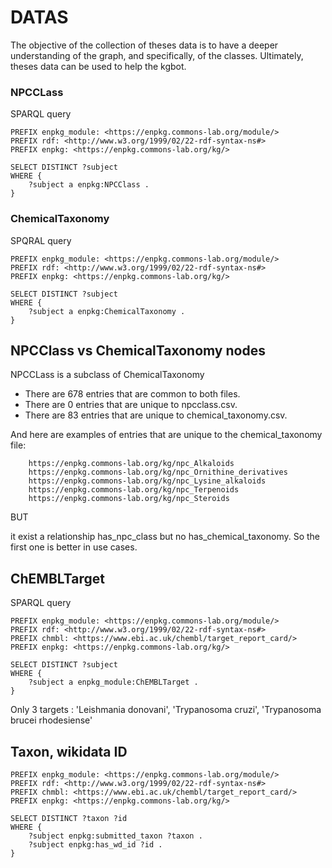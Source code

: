 # DATAS

The objective of the collection of theses data is to have a deeper understanding of the graph, and specifically, of the classes. Ultimately, theses data can be used to help the kgbot.


### NPCCLass 

SPARQL query
```(sparql)
PREFIX enpkg_module: <https://enpkg.commons-lab.org/module/>
PREFIX rdf: <http://www.w3.org/1999/02/22-rdf-syntax-ns#>
PREFIX enpkg: <https://enpkg.commons-lab.org/kg/>

SELECT DISTINCT ?subject
WHERE {
    ?subject a enpkg:NPCClass .
}

```

### ChemicalTaxonomy 

SPQRAL query
```(sparql)
PREFIX enpkg_module: <https://enpkg.commons-lab.org/module/>
PREFIX rdf: <http://www.w3.org/1999/02/22-rdf-syntax-ns#>
PREFIX enpkg: <https://enpkg.commons-lab.org/kg/>

SELECT DISTINCT ?subject
WHERE {
    ?subject a enpkg:ChemicalTaxonomy .
}
```

## NPCClass vs ChemicalTaxonomy nodes

NPCCLass is a subclass of ChemicalTaxonomy
- There are 678 entries that are common to both files.
- There are 0 entries that are unique to npcclass.csv.
- There are 83 entries that are unique to chemical_taxonomy.csv.

And here are examples of entries that are unique to the chemical_taxonomy file:
``````
    https://enpkg.commons-lab.org/kg/npc_Alkaloids
    https://enpkg.commons-lab.org/kg/npc_Ornithine_derivatives
    https://enpkg.commons-lab.org/kg/npc_Lysine_alkaloids
    https://enpkg.commons-lab.org/kg/npc_Terpenoids
    https://enpkg.commons-lab.org/kg/npc_Steroids
``````  

BUT 

it exist a relationship has_npc_class but no has_chemical_taxonomy. So the first one is better in use cases.


## ChEMBLTarget 

SPARQL query
```(sparql)
PREFIX enpkg_module: <https://enpkg.commons-lab.org/module/>
PREFIX rdf: <http://www.w3.org/1999/02/22-rdf-syntax-ns#>
PREFIX chmbl: <https://www.ebi.ac.uk/chembl/target_report_card/>
PREFIX enpkg: <https://enpkg.commons-lab.org/kg/>

SELECT DISTINCT ?subject
WHERE {
    ?subject a enpkg_module:ChEMBLTarget .
}
```

Only 3 targets : 
'Leishmania donovani', 'Trypanosoma cruzi', 'Trypanosoma brucei rhodesiense'


## Taxon, wikidata ID 

```(sparql)
PREFIX enpkg_module: <https://enpkg.commons-lab.org/module/>
PREFIX rdf: <http://www.w3.org/1999/02/22-rdf-syntax-ns#>
PREFIX chmbl: <https://www.ebi.ac.uk/chembl/target_report_card/>
PREFIX enpkg: <https://enpkg.commons-lab.org/kg/>

SELECT DISTINCT ?taxon ?id
WHERE {
    ?subject enpkg:submitted_taxon ?taxon .
    ?subject enpkg:has_wd_id ?id .
}

```